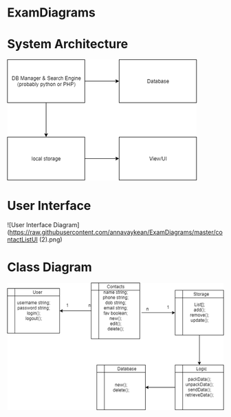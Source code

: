 # ExamDiagrams

# System Architecture
![System Architecture Diagram](https://raw.githubusercontent.com/annavaykean/ExamDiagrams/master/systemArch.png)
# User Interface
![User Interface Diagram](https://raw.githubusercontent.com/annavaykean/ExamDiagrams/master/contactListUI (2).png)
# Class Diagram
![Class Diagram](https://raw.githubusercontent.com/annavaykean/ExamDiagrams/master/classDiagram.png)

